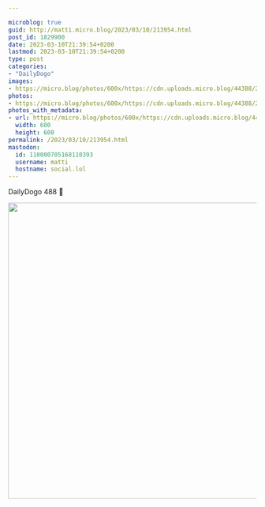 ```yaml
---

microblog: true
guid: http://matti.micro.blog/2023/03/10/213954.html
post_id: 1829900
date: 2023-03-10T21:39:54+0200
lastmod: 2023-03-10T21:39:54+0200
type: post
categories:
- "DailyDogo"
images:
- https://micro.blog/photos/600x/https://cdn.uploads.micro.blog/44388/2023/84b539334b.jpg
photos:
- https://micro.blog/photos/600x/https://cdn.uploads.micro.blog/44388/2023/84b539334b.jpg
photos_with_metadata:
- url: https://micro.blog/photos/600x/https://cdn.uploads.micro.blog/44388/2023/84b539334b.jpg
  width: 600
  height: 600
permalink: /2023/03/10/213954.html
mastodon:
  id: 110000705168110393
  username: matti
  hostname: social.lol
---
```

DailyDogo 488 🐶

<img src="https://micro.blog/photos/600x/https://blog.martin-haehnel.de/uploads/2023/84b539334b.jpg" width="600" height="600" alt="" />
